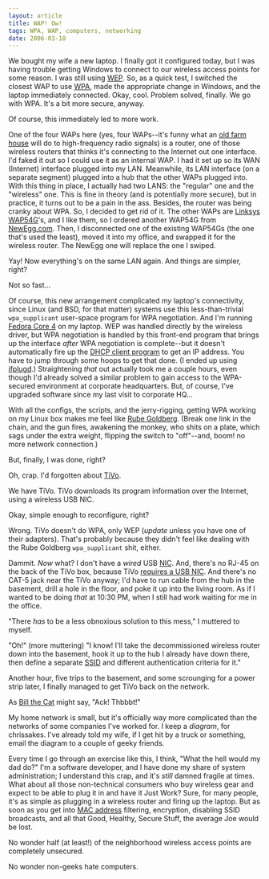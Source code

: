 ```yaml
---
layout: article
title: WAP! Ow!
tags: WPA, WAP, computers, networking
date: 2006-03-10
---
```


We bought my wife a new laptop. I finally got it configured today, but I
was having trouble getting Windows to connect to our wireless access points
for some reason. I was still using [WEP][]. So, as a quick test, I switched
the closest WAP to use [WPA][], made the appropriate change in Windows, and
the laptop immediately connected. Okay, cool. Problem solved, finally. We
go with WPA. It's a bit more secure, anyway.

Of course, this immediately led to more work.

One of the four WAPs here (yes, four WAPs--it's funny what an
[old farm house][] will do to high-frequency radio signals) is a router,
one of those wireless routers that thinks it's connecting to the Internet
out one interface. I'd faked it out so I could use it as an internal WAP. I
had it set up so its WAN (Internet) interface plugged into my LAN.
Meanwhile, its LAN interface (on a separate segment) plugged into a hub
that the other WAPs plugged into. With this thing in place, I actually had
two LANS: the "regular" one and the "wireless" one. This is fine in theory
(and is potentially more secure), but in practice, it turns out to be a
pain in the ass. Besides, the router was being cranky about WPA. So, I
decided to get rid of it. The other WAPs are [Linksys WAP54G][]'s, and I
like them, so I ordered another WAP54G from [NewEgg.com][]. Then, I
disconnected one of the existing WAP54Gs (the one that's used the least),
moved it into my office, and swapped it for the wireless router. The NewEgg
one will replace the one I swiped.

Yay! Now everything's on the same LAN again. And things are
simpler, right?

Not so fast...

Of course, this new arrangement complicated *my* laptop's connectivity,
since Linux (and BSD, for that matter) systems use this less-than-trivial
`wpa_supplicant` user-space program for WPA negotiation. And I'm running
[Fedora Core 4][] on my laptop. WEP was handled directly by the wireless
driver, but WPA negotiation is handled by this front-end program that
brings up the interface *after* WPA negotiation is complete--but it doesn't
automatically fire up the [DHCP client program][] to get an IP address. You
have to jump through some hoops to get that done. (I ended up using
[ifplugd][].) Straightening *that* out actually took me a couple hours,
even though I'd already solved a similar problem to gain access to the
WPA-secured environment at corporate headquarters. But, of course, I've
upgraded software since my last visit to corporate HQ...

With all the configs, the scripts, and the jerry-rigging, getting WPA
working on my Linux box makes me feel like [Rube Goldberg][]. (Break one
link in the chain, and the gun fires, awakening the monkey, who shits on a
plate, which sags under the extra weight, flipping the switch to
"off"--and, boom! no more network connection.)

But, finally, I was done, right?

Oh, crap. I'd forgotten about [TiVo][].

We have TiVo. TiVo downloads its program information over the Internet,
using a wireless USB NIC.

Okay, simple enough to reconfigure, right?

Wrong. TiVo doesn't do WPA, only WEP (*update* unless you have one of their
adapters). That's probably because they didn't feel like dealing with the
Rube Goldberg `wpa_supplicant` shit, either.

Dammit. *Now* what? I don't have a *wired* USB [NIC][]. And, there's no
RJ-45 on the back of the TiVo box, because TiVo [requires a USB NIC][]. And
there's no CAT-5 jack near the TiVo anyway; I'd have to run cable from the
hub in the basement, drill a hole in the floor, and poke it up into the
living room. As if I wanted to be doing *that* at 10:30 PM, when I still
had work waiting for me in the office.

"There *has* to be a less obnoxious solution to this mess," I
muttered to myself.

"Oh!" (more muttering) "I know! I'll take the decommissioned wireless
router down into the basement, hook it up to the hub I already have down
there, then define a separate [SSID][] and different authentication
criteria for it."

Another hour, five trips to the basement, and some scrounging for a
power strip later, I finally managed to get TiVo back on the
network.

As [Bill the Cat][] might say, "Ack! Thbbbt!"

My home network is small, but it's officially way more complicated
than the networks of some companies I've worked for. I keep a
*diagram*, for chrissakes. I've already told my wife, if I get hit
by a truck or something, email the diagram to a couple of geeky
friends.

Every time I go through an exercise like this, I think, "What the hell
would my dad do?" I'm a software developer, and I have done my share of
system administration; I understand this crap, and it's *still* damned
fragile at times. What about all those non-technical consumers who buy
wireless gear and expect to be able to plug it in and have it Just Work?
Sure, for many people, it's as simple as plugging in a wireless router and
firing up the laptop. But as soon as you get into [MAC address][]
filtering, encryption, disabling SSID broadcasts, and all that Good,
Healthy, Secure Stuff, the average Joe would be lost.

No wonder half (at least!) of the neighborhood wireless access
points are completely unsecured.

No wonder non-geeks hate computers.

[WEP]: http://en.wikipedia.org/wiki/WEP
[WPA]: http://www.wi-fiplanet.com/tutorials/article.php/2148721
[old farm house]: http://www.clapper.org/about/house/
[Linksys WAP54G]: http://reviews-zdnet.com.com/Linksys_WAP54G_Wireless_G_access_point/4505-3265_16-20796892.html
[NewEgg.com]: http://www.newegg.com/
[Fedora Core 4]: http://fedora.redhat.com/
[DHCP client program]: http://linux.about.com/library/cmd/blcmdl8_dhclient.htm
[ifplugd]: http://www.stud.uni-hamburg.de/~lennart/projects/ifplugd/
[Rube Goldberg]: http://www.rubegoldberg.com/html/pencil_sharpener.htm
[TiVo]: http://www.tivo.com/
[my own DVR]: http://www.mythtv.org/
[NIC]: http://www.sharpened.net/glossary/definition.php?nic
[requires a USB NIC]: http://customersupport.tivo.com/knowbase/root/public/tv2006.htm
[SSID]: http://compnetworking.about.com/cs/wireless/g/bldef_ssid.htm
[Bill the Cat]: http://en.wikipedia.org/wiki/Bill_the_Cat
[MAC address]: http://en.wikipedia.org/wiki/MAC_address
